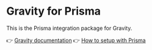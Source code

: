 # Gravity for Prisma

This is the Prisma integration package for Gravity.

👉 [Gravity documentation](https://digitak-gravity.netlify.app/)
👉 [How to setup with Prisma](https://digitak-gravity.netlify.app/docs/prisma/presentation)
